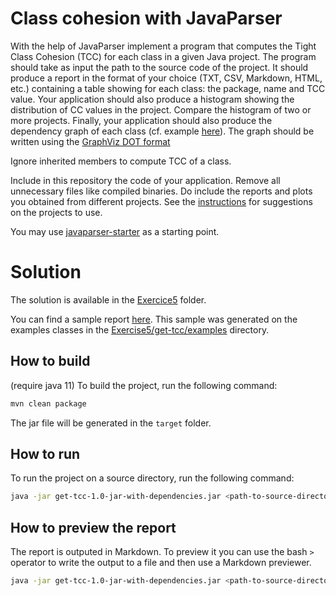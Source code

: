 # Class cohesion with JavaParser

With the help of JavaParser implement a program that computes the Tight Class Cohesion (TCC) for each class in a given Java project. The program should take as input the path to the source code of the project. It should produce a report in the format of your choice (TXT, CSV, Markdown, HTML, etc.) containing a table showing for each class: the package, name and TCC value. 
Your application should also produce a histogram showing the distribution of CC values in the project. Compare the histogram of two or more projects.
Finally, your application should also produce the dependency graph of each class (cf. example [here](https://people.irisa.fr/Benoit.Combemale/pub/course/vv/vv-textbook-v0.1.pdf#cohesion-graph)). The graph should be written using the [GraphViz DOT format](https://www.graphviz.org/)

Ignore inherited members to compute TCC of a class.

Include in this repository the code of your application. Remove all unnecessary files like compiled binaries. Do include the reports and plots you obtained from different projects. See the [instructions](../sujet.md) for suggestions on the projects to use.

You may use [javaparser-starter](../code/javaparser-starter) as a starting point.


# Solution

The solution is available in the [Exercice5](/code/Exercise5/) folder.

You can find a sample report [here](/code/Exercise5/report.md). This sample was generated on the examples classes in the [Exercise5/get-tcc/examples](/code/Exercise5/get-tcc/examples/) directory.

## How to build 

(require java 11)
To build the project, run the following command:

```bash
mvn clean package
```

The jar file will be generated in the `target` folder.

## How to run

To run the project on a source directory, run the following command:

```bash
java -jar get-tcc-1.0-jar-with-dependencies.jar <path-to-source-directory>
```

## How to preview the report

The report is outputed in Markdown. To preview it you can use the bash `>` operator to write the output to a file and then use a Markdown previewer.

```bash
java -jar get-tcc-1.0-jar-with-dependencies.jar <path-to-source-directory> > report.md
```
